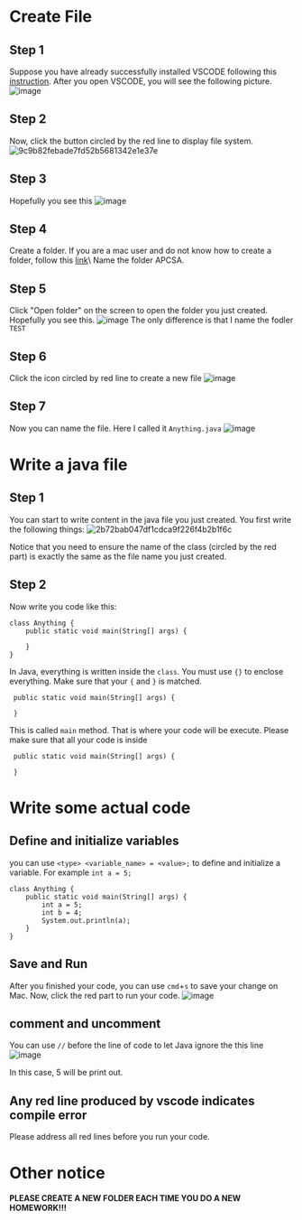 # Create File
## Step 1
Suppose you have already successfully installed VSCODE following this [instruction](). After you open VSCODE, you will see the following picture.
![image](https://user-images.githubusercontent.com/77051146/223616730-50517ab8-f1a5-48ab-9583-b4a5efabe53d.png)

## Step 2
Now, click the button circled by the red line to display file system.
![9c9b82febade7fd52b5681342e1e37e](https://user-images.githubusercontent.com/77051146/223616921-ec733863-42bc-4e96-bc7e-265a20b8e47a.jpg)

## Step 3
Hopefully you see this
![image](https://user-images.githubusercontent.com/77051146/223617382-09aa598c-0614-4400-b0aa-3847567efa8a.png)

## Step 4
Create a folder. If you are a mac user and do not know how to create a folder, follow this [link](https://support.apple.com/zh-cn/guide/mac-help/mh26885/mac#:~:text=On%20your%20Mac%2C%20click%20the,press%20Shift%2DCommand%2DN.)\
Name the folder APCSA.

## Step 5
Click "Open folder" on the screen to open the folder you just created. Hopefully you see this.
![image](https://user-images.githubusercontent.com/77051146/223618080-1d75c6d9-823e-411b-ba5f-2f82df81b88a.png)
The only difference is that I name the fodler `TEST`

## Step 6
Click the icon circled by red line to create a new file
![image](https://user-images.githubusercontent.com/77051146/223618425-af928b97-6789-4b05-a411-d827fedf99c2.png)

## Step 7
Now you can name the file. Here I called it `Anything.java`
![image](https://user-images.githubusercontent.com/77051146/223618593-229ce7d4-3504-4f33-9d80-2a770cdd2184.png)

# Write a java file

## Step 1
You can start to write content in the java file you just created. You first write the following things:
![2b72bab047df1cdca9f226f4b2b1f6c](https://user-images.githubusercontent.com/77051146/223618909-d0a8dcb9-0c0f-4bdd-a2e3-a8107a2ed5c5.jpg)

Notice that you need to ensure the name of the class (circled by the red part) is exactly the same as the file name you just created.

## Step 2
Now write you code like this:
```
class Anything {
    public static void main(String[] args) {
        
    }
}
```
In Java, everything is written inside the `class`. You must use `{}` to enclose everything. Make sure that your `{` and `}` is matched.

```
 public static void main(String[] args) {
        
 }
```
This is called `main` method. That is where your code will be execute. Please make sure that all your code is inside
```
 public static void main(String[] args) {
        
 }
```

# Write some actual code

## Define and initialize variables
you can use `<type> <variable_name> = <value>;` to define and initialize a variable. For example `int a = 5;`
```
class Anything {
    public static void main(String[] args) {
        int a = 5;
        int b = 4;
        System.out.println(a);
    }
}
```

## Save and Run
After you finished your code, you can use `cmd`+`s` to save your change on Mac. Now, click the red part to run your code.
![image](https://user-images.githubusercontent.com/77051146/223621990-5254c996-a411-485c-aeda-6fedf39c6d34.png)

## comment and uncomment
You can use `//` before the line of code to let Java ignore the this line
![image](https://user-images.githubusercontent.com/77051146/223622253-6b684264-e69a-4660-83e1-8ebd5430bc65.png)

In this case, 5 will be print out.

## Any red line produced by vscode indicates compile error
Please address all red lines before you run your code.

# Other notice
**PLEASE CREATE A NEW FOLDER EACH TIME YOU DO A NEW HOMEWORK!!!**

